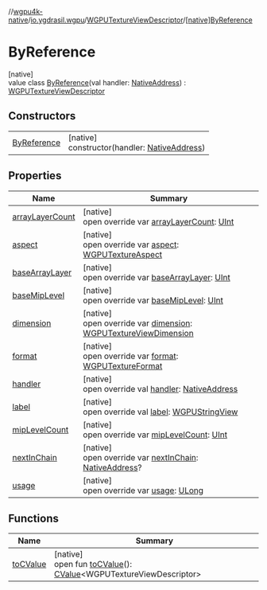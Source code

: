 //[wgpu4k-native](../../../../index.md)/[io.ygdrasil.wgpu](../../index.md)/[WGPUTextureViewDescriptor](../index.md)/[[native]ByReference](index.md)

# ByReference

[native]\
value class [ByReference](index.md)(val handler: [NativeAddress](../../../ffi/-native-address/index.md)) : [WGPUTextureViewDescriptor](../index.md)

## Constructors

| | |
|---|---|
| [ByReference](-by-reference.md) | [native]<br>constructor(handler: [NativeAddress](../../../ffi/-native-address/index.md)) |

## Properties

| Name | Summary |
|---|---|
| [arrayLayerCount](array-layer-count.md) | [native]<br>open override var [arrayLayerCount](array-layer-count.md): [UInt](https://kotlinlang.org/api/core/kotlin-stdlib/kotlin/-u-int/index.html) |
| [aspect](aspect.md) | [native]<br>open override var [aspect](aspect.md): [WGPUTextureAspect](../../-w-g-p-u-texture-aspect/index.md) |
| [baseArrayLayer](base-array-layer.md) | [native]<br>open override var [baseArrayLayer](base-array-layer.md): [UInt](https://kotlinlang.org/api/core/kotlin-stdlib/kotlin/-u-int/index.html) |
| [baseMipLevel](base-mip-level.md) | [native]<br>open override var [baseMipLevel](base-mip-level.md): [UInt](https://kotlinlang.org/api/core/kotlin-stdlib/kotlin/-u-int/index.html) |
| [dimension](dimension.md) | [native]<br>open override var [dimension](dimension.md): [WGPUTextureViewDimension](../../-w-g-p-u-texture-view-dimension/index.md) |
| [format](format.md) | [native]<br>open override var [format](format.md): [WGPUTextureFormat](../../-w-g-p-u-texture-format/index.md) |
| [handler](handler.md) | [native]<br>open override val [handler](handler.md): [NativeAddress](../../../ffi/-native-address/index.md) |
| [label](label.md) | [native]<br>open override val [label](label.md): [WGPUStringView](../../-w-g-p-u-string-view/index.md) |
| [mipLevelCount](mip-level-count.md) | [native]<br>open override var [mipLevelCount](mip-level-count.md): [UInt](https://kotlinlang.org/api/core/kotlin-stdlib/kotlin/-u-int/index.html) |
| [nextInChain](next-in-chain.md) | [native]<br>open override var [nextInChain](next-in-chain.md): [NativeAddress](../../../ffi/-native-address/index.md)? |
| [usage](usage.md) | [native]<br>open override var [usage](usage.md): [ULong](https://kotlinlang.org/api/core/kotlin-stdlib/kotlin/-u-long/index.html) |

## Functions

| Name | Summary |
|---|---|
| [toCValue](../[native]to-c-value.md) | [native]<br>open fun [toCValue](../[native]to-c-value.md)(): [CValue](https://kotlinlang.org/api/core/kotlin-stdlib/kotlinx.cinterop/-c-value/index.html)&lt;WGPUTextureViewDescriptor&gt; |